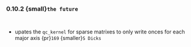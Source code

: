 ### 0.10.2 {small}`the future`

```{rubric} Features
```


```{rubric} Performance
```
* upates the `qc_kernel` for sparse matrixes to only write onces for each major axis {pr}`169` {smaller}`S Dicks`

```{rubric} Bug fixes
```


```{rubric} Misc
```
